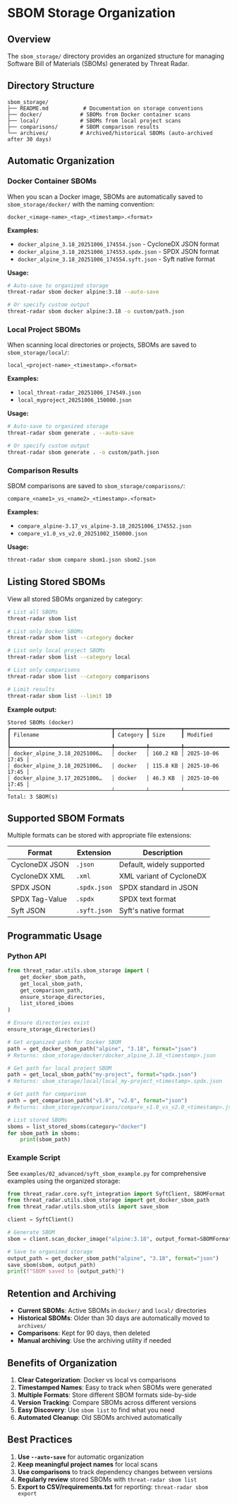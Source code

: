 # SBOM Storage Organization

## Overview

The `sbom_storage/` directory provides an organized structure for managing Software Bill of Materials (SBOMs) generated by Threat Radar.

## Directory Structure

```
sbom_storage/
├── README.md           # Documentation on storage conventions
├── docker/            # SBOMs from Docker container scans
├── local/             # SBOMs from local project scans
├── comparisons/       # SBOM comparison results
└── archives/          # Archived/historical SBOMs (auto-archived after 30 days)
```

## Automatic Organization

### Docker Container SBOMs

When you scan a Docker image, SBOMs are automatically saved to `sbom_storage/docker/` with the naming convention:

```
docker_<image-name>_<tag>_<timestamp>.<format>
```

**Examples:**
- `docker_alpine_3.18_20251006_174554.json` - CycloneDX JSON format
- `docker_alpine_3.18_20251006_174553.spdx.json` - SPDX JSON format
- `docker_alpine_3.18_20251006_174554.syft.json` - Syft native format

**Usage:**
```bash
# Auto-save to organized storage
threat-radar sbom docker alpine:3.18 --auto-save

# Or specify custom output
threat-radar sbom docker alpine:3.18 -o custom/path.json
```

### Local Project SBOMs

When scanning local directories or projects, SBOMs are saved to `sbom_storage/local/`:

```
local_<project-name>_<timestamp>.<format>
```

**Examples:**
- `local_threat-radar_20251006_174549.json`
- `local_myproject_20251006_150000.json`

**Usage:**
```bash
# Auto-save to organized storage
threat-radar sbom generate . --auto-save

# Or specify custom output
threat-radar sbom generate . -o custom/path.json
```

### Comparison Results

SBOM comparisons are saved to `sbom_storage/comparisons/`:

```
compare_<name1>_vs_<name2>_<timestamp>.<format>
```

**Examples:**
- `compare_alpine-3.17_vs_alpine-3.18_20251006_174552.json`
- `compare_v1.0_vs_v2.0_20251002_150000.json`

**Usage:**
```bash
threat-radar sbom compare sbom1.json sbom2.json
```

## Listing Stored SBOMs

View all stored SBOMs organized by category:

```bash
# List all SBOMs
threat-radar sbom list

# List only Docker SBOMs
threat-radar sbom list --category docker

# List only local project SBOMs
threat-radar sbom list --category local

# List only comparisons
threat-radar sbom list --category comparisons

# Limit results
threat-radar sbom list --limit 10
```

**Example output:**
```
Stored SBOMs (docker)
┏━━━━━━━━━━━━━━━━━━━━━━━━━━━━━━━━┳━━━━━━━━━━┳━━━━━━━━━━┳━━━━━━━━━━━━━━━━━━┓
┃ Filename                       ┃ Category ┃ Size     ┃ Modified         ┃
┡━━━━━━━━━━━━━━━━━━━━━━━━━━━━━━━━╇━━━━━━━━━━╇━━━━━━━━━━╇━━━━━━━━━━━━━━━━━━┩
│ docker_alpine_3.18_20251006…   │ docker   │ 160.2 KB │ 2025-10-06 17:45 │
│ docker_alpine_3.18_20251006…   │ docker   │ 115.8 KB │ 2025-10-06 17:45 │
│ docker_alpine_3.17_20251006…   │ docker   │ 46.3 KB  │ 2025-10-06 17:45 │
└────────────────────────────────┴──────────┴──────────┴──────────────────┘
Total: 3 SBOM(s)
```

## Supported SBOM Formats

Multiple formats can be stored with appropriate file extensions:

| Format          | Extension      | Description                    |
|-----------------|----------------|--------------------------------|
| CycloneDX JSON  | `.json`        | Default, widely supported      |
| CycloneDX XML   | `.xml`         | XML variant of CycloneDX       |
| SPDX JSON       | `.spdx.json`   | SPDX standard in JSON          |
| SPDX Tag-Value  | `.spdx`        | SPDX text format               |
| Syft JSON       | `.syft.json`   | Syft's native format           |

## Programmatic Usage

### Python API

```python
from threat_radar.utils.sbom_storage import (
    get_docker_sbom_path,
    get_local_sbom_path,
    get_comparison_path,
    ensure_storage_directories,
    list_stored_sboms
)

# Ensure directories exist
ensure_storage_directories()

# Get organized path for Docker SBOM
path = get_docker_sbom_path("alpine", "3.18", format="json")
# Returns: sbom_storage/docker/docker_alpine_3.18_<timestamp>.json

# Get path for local project SBOM
path = get_local_sbom_path("my-project", format="spdx.json")
# Returns: sbom_storage/local/local_my-project_<timestamp>.spdx.json

# Get path for comparison
path = get_comparison_path("v1.0", "v2.0", format="json")
# Returns: sbom_storage/comparisons/compare_v1.0_vs_v2.0_<timestamp>.json

# List stored SBOMs
sboms = list_stored_sboms(category="docker")
for sbom_path in sboms:
    print(sbom_path)
```

### Example Script

See `examples/02_advanced/syft_sbom_example.py` for comprehensive examples using the organized storage:

```python
from threat_radar.core.syft_integration import SyftClient, SBOMFormat
from threat_radar.utils.sbom_storage import get_docker_sbom_path
from threat_radar.utils.sbom_utils import save_sbom

client = SyftClient()

# Generate SBOM
sbom = client.scan_docker_image("alpine:3.18", output_format=SBOMFormat.CYCLONEDX_JSON)

# Save to organized storage
output_path = get_docker_sbom_path("alpine", "3.18", format="json")
save_sbom(sbom, output_path)
print(f"SBOM saved to {output_path}")
```

## Retention and Archiving

- **Current SBOMs**: Active SBOMs in `docker/` and `local/` directories
- **Historical SBOMs**: Older than 30 days are automatically moved to `archives/`
- **Comparisons**: Kept for 90 days, then deleted
- **Manual archiving**: Use the archiving utility if needed

## Benefits of Organization

1. **Clear Categorization**: Docker vs local vs comparisons
2. **Timestamped Names**: Easy to track when SBOMs were generated
3. **Multiple Formats**: Store different SBOM formats side-by-side
4. **Version Tracking**: Compare SBOMs across different versions
5. **Easy Discovery**: Use `sbom list` to find what you need
6. **Automated Cleanup**: Old SBOMs archived automatically

## Best Practices

1. **Use `--auto-save`** for automatic organization
2. **Keep meaningful project names** for local scans
3. **Use comparisons** to track dependency changes between versions
4. **Regularly review** stored SBOMs with `threat-radar sbom list`
5. **Export to CSV/requirements.txt** for reporting: `threat-radar sbom export`
